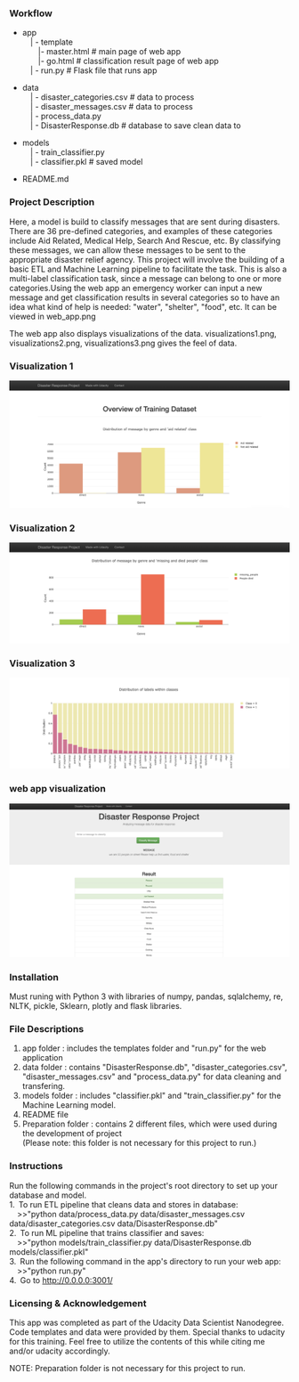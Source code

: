 ### Workflow
- app<br>
&emsp;| - template<br>
&emsp;&emsp;|- master.html  # main page of web app<br>
&emsp;&emsp;|- go.html  # classification result page of web app<br>
&emsp;| - run.py  # Flask file that runs app<br>

- data<br>
&emsp;| - disaster_categories.csv  # data to process <br>
&emsp;| - disaster_messages.csv  # data to process<br>
&emsp;| - process_data.py<br>
&emsp;| - DisasterResponse.db   # database to save clean data to<br>

- models<br>
&emsp;| - train_classifier.py<br>
&emsp;| - classifier.pkl  # saved model <br>

- README.md<br>

### Project Description

Here, a model is build to classify messages that are sent during disasters. There are 36 pre-defined categories, and examples of these categories include Aid Related, Medical Help, Search And Rescue, etc. By classifying these messages, we can allow these messages to be sent to the appropriate disaster relief agency. This project will involve the building of a basic ETL and Machine Learning pipeline to facilitate the task. This is also a multi-label classification task, since a message can belong to one or more categories.Using the web app an emergency worker can input a new message and get classification results in several categories so to have an idea what kind of help is needed: "water", "shelter", "food", etc.
It can be viewed in web_app.png<br>

The web app also displays visualizations of the data.
visualizations1.png, visualizations2.png, visualizations3.png gives the feel of data.<br>
### Visualization 1
<img src ="https://github.com/jain628/Disaster-Response-Project/blob/main/visualization1.jpg"><br>
### Visualization 2
<img src ="https://github.com/jain628/Disaster-Response-Project/blob/main/visualization2.jpg"><br>
### Visualization 3
<img src ="https://github.com/jain628/Disaster-Response-Project/blob/main/visualization3.jpg"><br>
### web app visualization
<img src ="https://github.com/jain628/Disaster-Response-Project/blob/main/web_app.png"><br>

### Installation
Must runing with Python 3 with libraries of numpy, pandas, sqlalchemy, re, NLTK, pickle, Sklearn, plotly and flask libraries.<br>

### File Descriptions
1. app folder : includes the templates folder and "run.py" for the web application<br>
2. data folder : contains "DisasterResponse.db", "disaster_categories.csv", "disaster_messages.csv" and "process_data.py" for data cleaning and transfering.
3. models folder : includes "classifier.pkl" and "train_classifier.py" for the Machine Learning model.<br>
4. README file<br>
5. Preparation folder : contains 2 different files, which were used during the development of project <br>(Please note: this folder is not necessary for this project to run.)<br>

### Instructions
Run the following commands in the project's root directory to set up your database and model.<br>
1.&ensp;To run ETL pipeline that cleans data and stores in database:<br> &emsp;>>"python data/process_data.py data/disaster_messages.csv data/disaster_categories.csv data/DisasterResponse.db"<br>
2.&ensp;To run ML pipeline that trains classifier and saves:<br> &emsp;>>"python models/train_classifier.py data/DisasterResponse.db models/classifier.pkl"<br>
3.&ensp;Run the following command in the app's directory to run your web app:<br>&emsp;>>"python run.py"<br>
4.&ensp;Go to http://0.0.0.0:3001/<br>

### Licensing & Acknowledgement
This app was completed as part of the Udacity Data Scientist Nanodegree. Code templates and data were provided by them. Special thanks to udacity for this training. Feel free to utilize the contents of this while citing me and/or udacity accordingly.<br>

NOTE: Preparation folder is not necessary for this project to run.
